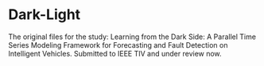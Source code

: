 # Dark-Light
The original files for the study: Learning from the Dark Side: A Parallel Time Series Modeling Framework for Forecasting and Fault Detection on Intelligent Vehicles. Submitted to IEEE TIV and under review now. 
